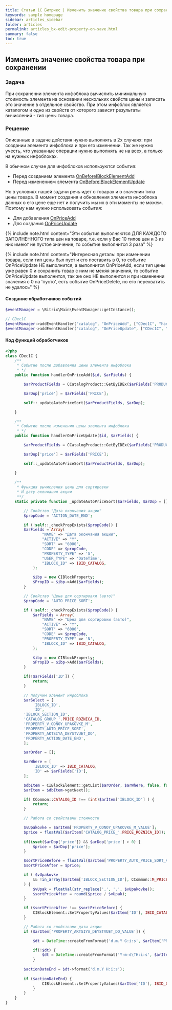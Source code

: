 ```yaml
---
title: Статьи 1С Битрикс | Изменить значение свойства товара при сохранении
keywords: sample homepage
sidebar: articles_sidebar
folder: articles
permalink: articles_bx-edit-property-on-save.html
summary: false
toc: true
---
```


## Изменить значение свойства товара при сохранении

### Задача

При сохранении элемента инфоблока вычислить минимальную стоимость элемента 
на основании нескольких свойств цены и записать это значение в отдельное свойство.
При этом инфоблок является каталогом и одно из свойств от которого зависят результаты вычислений - тип цены товара.

### Решение

Описанные в задаче действия нужно выполнять в 2х случаях: при создании элемента инфоблока и при его изменении.
Так же нужно учесть, что указанные операции нужно выполнять не на всех, а только на нужных инфоблоках.

В обычном случае для инфоблоков используются события:

  * Перед созданием элемента [OnBeforeIBlockElementAdd](https://dev.1c-bitrix.ru/api_help/iblock/events/onbeforeiblockelementadd.php)
  * Перед изменением элемента [OnBeforeIBlockElementUpdate](https://dev.1c-bitrix.ru/api_help/iblock/events/onbeforeiblockelementupdate.php)

Но в условиях нашей задачи речь идет о товарах и о значении типа цены товара. 
В момент создания и обновления элемента инфоблока данных о его цене еще нет и получить мы их в эти моменты не можем.
Поэтому нам нужно использовать события:

  * Для добавления [OnPriceAdd](https://dev.1c-bitrix.ru/api_help/catalog/events/onpriceadd.php)
  * Для создания [OnPriceUpdate](https://dev.1c-bitrix.ru/api_help/catalog/events/onpriceupdate.php)
  
{% include note.html content="Эти события выполняются ДЛЯ КАЖДОГО ЗАПОЛНЕННОГО типа цен на товаре, т.е. если у Вас 10 типов цен и 3 из них имеют не пустое значение, то событие выполнится 3 раза" %}

{% include note.html content="Интересная деталь: при изменении товара, если тип цены был пуст и его поставить в 0, то событие OnPriceUpdate НЕ выполнится, а выполнится OnPriceAdd, если тип цены уже равен 0 и сохранить товар с ним не меняя значения, то событие OnPriceUpdate выполнится, так же оно НЕ выполнится и при изменении значения с 0 на 'пусто', есть событие OnPriceDelete, но его перехватить не удалось" %}

#### Создание обработчиков событий

```php
$eventManager = \Bitrix\Main\EventManager::getInstance();

// CDec1C
$eventManager->addEventHandler("catalog", "OnPriceAdd", ["CDec1C", "handlerOnPriceAdd"]);
$eventManager->addEventHandler("catalog", "OnPriceUpdate", ["CDec1C", "handlerOnPriceUpdate"]);
```

#### Код функций обработчиков

```php
<?php
class CDec1C {
    /**
     * Событие после добавления цены элемента инфоблока
     * */
    public function handlerOnPriceAdd($id, $arFields) {

        $arProductFields = CCatalogProduct::GetByIDEx($arFields['PRODUCT_ID']);

        $arDop['price'] = $arFields['PRICE'];

        self::_updateAutoPriceSort($arProductFields, $arDop);

    }

    /**
     * Событие после изменения цены элемента инфоблока
     * */
    public function handlerOnPriceUpdate($id, $arFields) {

        $arProductFields = CCatalogProduct::GetByIDEx($arFields['PRODUCT_ID']);

        $arDop['price'] = $arFields['PRICE'];

        self::_updateAutoPriceSort($arProductFields, $arDop);

    }
    
    /** 
     * Функция вычисления цены для сортировки
     * И дату окончания акции
     **/
    static private function _updateAutoPriceSort($arFields, $arDop = []) {

        // Свойство "Дата окончания акции"
        $propCode = 'ACTION_DATE_END';

        if (!self::_checkPropExists($propCode)) {
	    $arFields = Array(
                "NAME" => "Дата окончания акции",
                "ACTIVE" => "Y",
                "SORT" => "6000",
                "CODE" => $propCode,
                "PROPERTY_TYPE" => 'S',
                "USER_TYPE" => 'DateTime',
                "IBLOCK_ID" => IBID_CATALOG,
            );

            $ibp = new CIBlockProperty;
            $PropID = $ibp->Add($arFields);
        }

        // Свойство "Цена для сортировки (авто)"
        $propCode = 'AUTO_PRICE_SORT';

        if (!self::_checkPropExists($propCode)) {
            $arFields = Array(
                "NAME" => "Цена для сортировки (авто)",
                "ACTIVE" => "Y",
                "SORT" => "6000",
                "CODE" => $propCode,
                "PROPERTY_TYPE" => 'N',
                "IBLOCK_ID" => IBID_CATALOG,
            );

            $ibp = new CIBlockProperty;
            $PropID = $ibp->Add($arFields);
        }

        if(!$arFields['ID']) {
            return;
        }

        // получим элемент инфоблока
        $arSelect = [
            'IBLOCK_ID',
            'ID',
	    'IBLOCK_SECTION_ID',
	    'CATALOG_GROUP_'.PRICE_ROZNICA_ID,
	    'PROPERTY_V_ODNOY_UPAKOVKE_M',
	    'PROPERTY_AUTO_PRICE_SORT',
	    'PROPERTY_AKTSIYA_DEYSTVUET_DO',
	    'PROPERTY_ACTION_DATE_END',
        ];

        $arOrder = [];

        $arWhere = [
            'IBLOCK_ID' => IBID_CATALOG,
            'ID' => $arFields['ID'],
        ];

        $dbItem = CIBlockElement::getList($arOrder, $arWhere, false, false, $arSelect);
        $arItem = $dbItem->getNext();

        if( CCommon::CATALOG_ID !== (int)$arItem['IBLOCK_ID'] ) {
            return;
        }

        // Работа со свойствами стоимости

        $vUpakovke = $arItem['PROPERTY_V_ODNOY_UPAKOVKE_M_VALUE'];
        $price = floatVal($arItem['CATALOG_PRICE_'.PRICE_ROZNICA_ID]);
		
        if(isset($arDop['price']) && $arDop['price'] > 0) {
            $price = $arDop['price'];
        }

        $sortPriceBefore = floatVal($arItem['PROPERTY_AUTO_PRICE_SORT_VALUE']);
        $sortPriceAfter = $price;

        if ( $vUpakovke
            && !in_array($arItem['IBLOCK_SECTION_ID'], CCommon::M_PRICE_CATS_ESC)
        ) {
            $vUpak = floatVal(str_replace(',', '.', $vUpakovke));
            $sortPriceAfter = round($price / $vUpak);
        }

        if ($sortPriceAfter !== $sortPriceBefore) {
            CIBlockElement::SetPropertyValues($arItem['ID'], IBID_CATALOG, $sortPriceAfter, 'AUTO_PRICE_SORT');
        }

        // Работа со свойствами даты акции
        if ($arItem['PROPERTY_AKTSIYA_DEYSTVUET_DO_VALUE']) {

            $dt = DateTime::createFromFormat('d.m.Y G:i:s', $arItem['PROPERTY_AKTSIYA_DEYSTVUET_DO_VALUE']);

            if(!$dt) {
                $dt = DateTime::createFromFormat('Y-m-d\TH:i:s', $arItem['PROPERTY_AKTSIYA_DEYSTVUET_DO_VALUE']);
            }
	
	    $actionDateEnd = $dt->format('d.m.Y H:i:s');
        
	    if ($actionDateEnd) {
                CIBlockElement::SetPropertyValues($arItem['ID'], IBID_CATALOG, $actionDateEnd, 'ACTION_DATE_END');
            }
        }
    }
}
```

